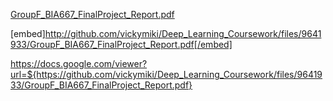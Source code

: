 [GroupF_BIA667_FinalProject_Report.pdf](https://github.com/vickymiki/Deep_Learning_Coursework/files/9641933/GroupF_BIA667_FinalProject_Report.pdf)


[embed]http://github.com/vickymiki/Deep_Learning_Coursework/files/9641933/GroupF_BIA667_FinalProject_Report.pdf[/embed]

https://docs.google.com/viewer?url=${https://github.com/vickymiki/Deep_Learning_Coursework/files/9641933/GroupF_BIA667_FinalProject_Report.pdf}
